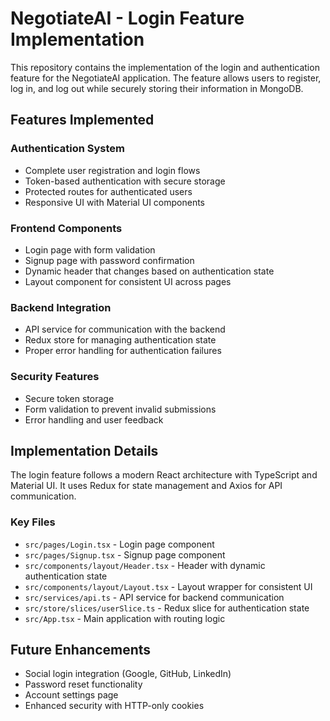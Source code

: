 # NegotiateAI - Login Feature Implementation

This repository contains the implementation of the login and authentication feature for the NegotiateAI application. The feature allows users to register, log in, and log out while securely storing their information in MongoDB.

## Features Implemented

### Authentication System
- Complete user registration and login flows
- Token-based authentication with secure storage
- Protected routes for authenticated users
- Responsive UI with Material UI components

### Frontend Components
- Login page with form validation
- Signup page with password confirmation
- Dynamic header that changes based on authentication state
- Layout component for consistent UI across pages

### Backend Integration
- API service for communication with the backend
- Redux store for managing authentication state
- Proper error handling for authentication failures

### Security Features
- Secure token storage
- Form validation to prevent invalid submissions
- Error handling and user feedback

## Implementation Details

The login feature follows a modern React architecture with TypeScript and Material UI. It uses Redux for state management and Axios for API communication.

### Key Files
- `src/pages/Login.tsx` - Login page component
- `src/pages/Signup.tsx` - Signup page component
- `src/components/layout/Header.tsx` - Header with dynamic authentication state
- `src/components/layout/Layout.tsx` - Layout wrapper for consistent UI
- `src/services/api.ts` - API service for backend communication
- `src/store/slices/userSlice.ts` - Redux slice for authentication state
- `src/App.tsx` - Main application with routing logic

## Future Enhancements
- Social login integration (Google, GitHub, LinkedIn)
- Password reset functionality
- Account settings page
- Enhanced security with HTTP-only cookies
